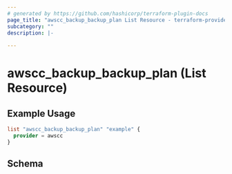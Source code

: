 ```yaml
---
# generated by https://github.com/hashicorp/terraform-plugin-docs
page_title: "awscc_backup_backup_plan List Resource - terraform-provider-awscc"
subcategory: ""
description: |-
  
---
```


# awscc_backup_backup_plan (List Resource)



## Example Usage

```terraform
list "awscc_backup_backup_plan" "example" {
  provider = awscc
}
```

<!-- schema generated by tfplugindocs -->
## Schema
